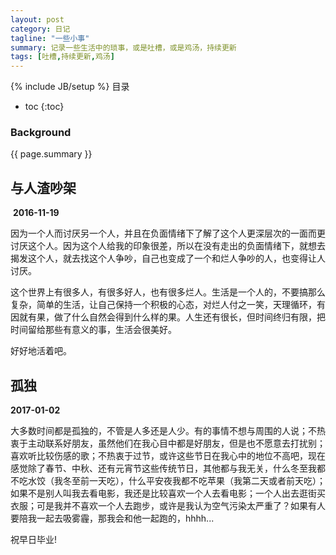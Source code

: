 ```yaml
---
layout: post
category: 日记
tagline: "一些小事"
summary: 记录一些生活中的琐事，或是吐槽，或是鸡汤，持续更新
tags: [吐槽,持续更新,鸡汤]
---
```

{% include JB/setup %}
目录

* toc
{:toc}

### Background ###
{{ page.summary }}

## 与人渣吵架 ##

​     **2016-11-19**

因为一个人而讨厌另一个人，并且在负面情绪下了解了这个人更深层次的一面而更讨厌这个人。因为这个人给我的印象很差，所以在没有走出的负面情绪下，就想去揭发这个人，就去找这个人争吵，自己也变成了一个和烂人争吵的人，也变得让人讨厌。

这个世界上有很多人，有很多好人，也有很多烂人。生活是一个人的，不要搞那么复杂，简单的生活，让自己保持一个积极的心态，对烂人付之一笑，天理循环，有因就有果，做了什么自然会得到什么样的果。人生还有很长，但时间终归有限，把时间留给那些有意义的事，生活会很美好。

好好地活着吧。

## 孤独 ##

   **2017-01-02**

大多数时间都是孤独的，不管是人多还是人少。有的事情不想与周围的人说；不热衷于主动联系好朋友，虽然他们在我心目中都是好朋友，但是也不愿意去打扰别；喜欢听比较伤感的歌；不热衷于过节，或许这些节日在我心中的地位不高吧，现在感觉除了春节、中秋、还有元宵节这些传统节日，其他都与我无关，什么冬至我都不吃水饺（我冬至前一天吃），什么平安夜我都不吃苹果（我第二天或者前天吃）；如果不是别人叫我去看电影，我还是比较喜欢一个人去看电影；一个人出去逛街买衣服；可是我并不喜欢一个人去跑步，或许是我认为空气污染太严重了？如果有人要陪我一起去吸雾霾，那我会和他一起跑的，hhhh...

祝早日毕业!